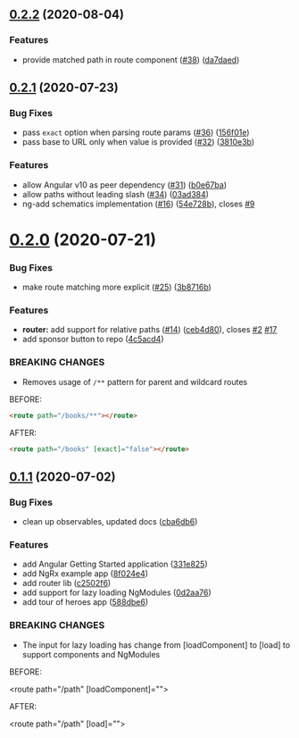<a name="0.2.2"></a>

## [0.2.2](https://github.com/brandonroberts/angular-routing/compare/0.2.1...0.2.2) (2020-08-04)

### Features

- provide matched path in route component ([#38](https://github.com/brandonroberts/angular-routing/issues/38)) ([da7daed](https://github.com/brandonroberts/angular-routing/commit/da7daed))

<a name="0.2.1"></a>

## [0.2.1](https://github.com/brandonroberts/angular-routing/compare/0.2.0...0.2.1) (2020-07-23)

### Bug Fixes

- pass `exact` option when parsing route params ([#36](https://github.com/brandonroberts/angular-routing/issues/36)) ([156f01e](https://github.com/brandonroberts/angular-routing/commit/156f01e))
- pass base to URL only when value is provided ([#32](https://github.com/brandonroberts/angular-routing/issues/32)) ([3810e3b](https://github.com/brandonroberts/angular-routing/commit/3810e3b))

### Features

- allow Angular v10 as peer dependency ([#31](https://github.com/brandonroberts/angular-routing/issues/31)) ([b0e67ba](https://github.com/brandonroberts/angular-routing/commit/b0e67ba))
- allow paths without leading slash ([#34](https://github.com/brandonroberts/angular-routing/issues/34)) ([03ad384](https://github.com/brandonroberts/angular-routing/commit/03ad384))
- ng-add schematics implementation ([#16](https://github.com/brandonroberts/angular-routing/issues/16)) ([54e728b](https://github.com/brandonroberts/angular-routing/commit/54e728b)), closes [#9](https://github.com/brandonroberts/angular-routing/issues/9)

<a name="0.2.0"></a>

# [0.2.0](https://github.com/brandonroberts/angular-routing/compare/0.1.1...0.2.0) (2020-07-21)

### Bug Fixes

- make route matching more explicit ([#25](https://github.com/brandonroberts/angular-routing/issues/25)) ([3b8716b](https://github.com/brandonroberts/angular-routing/commit/3b8716b))

### Features

- **router:** add support for relative paths ([#14](https://github.com/brandonroberts/angular-routing/issues/14)) ([ceb4d80](https://github.com/brandonroberts/angular-routing/commit/ceb4d80)), closes [#2](https://github.com/brandonroberts/angular-routing/issues/2) [#17](https://github.com/brandonroberts/angular-routing/issues/17)
- add sponsor button to repo ([4c5acd4](https://github.com/brandonroberts/angular-routing/commit/4c5acd4))

### BREAKING CHANGES

- Removes usage of `/**` pattern for parent and wildcard routes

BEFORE:

```html
<route path="/books/**"></route>
```

AFTER:

```html
<route path="/books" [exact]="false"></route>
```

<a name="0.1.1"></a>

## [0.1.1](https://github.com/brandonroberts/angular-routing/compare/c2502f6...0.1.1) (2020-07-02)

### Bug Fixes

- clean up observables, updated docs ([cba6db6](https://github.com/brandonroberts/angular-routing/commit/cba6db6))

### Features

- add Angular Getting Started application ([331e825](https://github.com/brandonroberts/angular-routing/commit/331e825))
- add NgRx example app ([8f024e4](https://github.com/brandonroberts/angular-routing/commit/8f024e4))
- add router lib ([c2502f6](https://github.com/brandonroberts/angular-routing/commit/c2502f6))
- add support for lazy loading NgModules ([0d2aa76](https://github.com/brandonroberts/angular-routing/commit/0d2aa76))
- add tour of heroes app ([588dbe6](https://github.com/brandonroberts/angular-routing/commit/588dbe6))

### BREAKING CHANGES

- The input for lazy loading has change from [loadComponent] to [load] to support
  components and NgModules

BEFORE:

<route path="/path" [loadComponent]=""></route>

AFTER:

<route path="/path" [load]=""></route>
